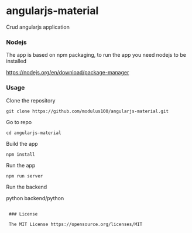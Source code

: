# angularjs-material

Crud angularjs application


### Nodejs
The app is based on npm packaging, to run the app you need nodejs to be installed

https://nodejs.org/en/download/package-manager

### Usage

Clone the repository

```
git clone https://github.com/modulus100/angularjs-material.git
```
Go to repo
```
cd angularjs-material
```
Build the app
```
npm install
```

Run the app
```
npm run server
```

Run the backend

python backend/python
```

 ### License

 The MIT License https://opensource.org/licenses/MIT